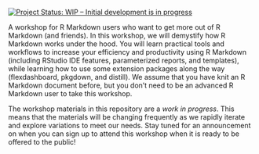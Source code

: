 [![Project Status: WIP – Initial development is in progress](http://www.repostatus.org/badges/latest/wip.svg)](http://www.repostatus.org/#wip)

A workshop for R Markdown users who want to get more out of R Markdown (and friends). In this workshop, we will demystify how R Markdown works under the hood. You will learn practical tools and workflows to increase your efficiency and productivity using R Markdown (including RStudio IDE features, parameterized reports, and templates), while learning how to use some extension packages along the way (flexdashboard, pkgdown, and distill). We assume that you have knit an R Markdown document before, but you don’t need to be an advanced R Markdown user to take this workshop.

The workshop materials in this repository are a *work in progress*. This means that the materials will be changing frequently as we rapidly iterate and explore variations to meet our needs. Stay tuned for an announcement on when you can sign up to attend this workshop when it is ready to be offered to the public!
